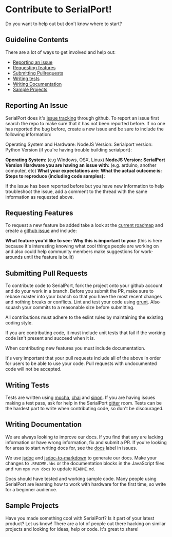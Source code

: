 # Contribute to SerialPort!

Do you want to help out but don't know where to start?

## Guideline Contents

There are a lot of ways to get involved and help out:
- [Reporting an issue](#reporting-issues)
- [Requesting features](#requesting-features)
- [Submitting Pullrequests](#pullrequests)
- [Writing tests](#writing-tests)
- [Writing Documentation](#writing-docs)
- [Sample Projects](#sample-projects)

<a name="reporting-issues"></a>
## Reporting An Issue

SerialPort does it's [issue tracking](https://github.com/EmergingTechnologyAdvisors/node-serialport/issues) through github. To report an issue first search the repo to make sure that it has not been reported before.  If no one has reported the bug before, create a new issue and be sure to include the following information:

Operating System and Hardware:
NodeJS Version:
Serialport version:
Python Version (if you're having trouble building serialport):


**Operating System:** (e.g Windows, OSX, Linux)
**NodeJS Version:**
**SerialPort Version**
**Hardware you are having an issue with:** (e.g. arduino, another computer, etc)
**What your expectations are:**
**What the actual outcome is:**
**Steps to reproduce (including code samples):**

If the issue has been reported before but you have new information to help troubleshoot the issue, add a comment to the thread with the same information as requested above.


<a name="requesting-features"></a>
## Requesting Features
To request a new feature be added take a look at the [current roadmap](https://github.com/EmergingTechnologyAdvisors/node-serialport/issues/746) and create a [github issue](https://github.com/EmergingTechnologyAdvisors/node-serialport/issues) and include:

**What feature you'd like to see:**
**Why this is important to you:** (this is here because it's interesting knowing what cool things people are working on and also could help community members make suggestions for work-arounds until the feature is built)

<a name="pullrequests"></a>
## Submitting Pull Requests
To contribute code to SerialPort, fork the project onto your github account and do your work in a branch. Before you submit the PR, make sure to rebase master into your branch so that you have the most recent changes and nothing breaks or conflicts.  Lint and test your code using [grunt](https://github.com/gruntjs/grunt). Also squash your commits to a reasonable size before submitting.

All contributions must adhere to the eslint rules by maintaining the existing coding style.

If you are contributing code, it must include unit tests that fail if the working code isn't present and succeed when it is.

When contributing new features you must include documentation.

It's very important that your pull requests include all of the above in order for users to be able to use your code. Pull requests with undocumented code will not be accepted.

<a name="writing-tests"></a>
## Writing Tests

Tests are written using [mocha](https://mochajs.org/), [chai](http://chaijs.com/) and [sinon](http://sinonjs.org/).  If you are having issues making a test pass, ask for help in the SerialPort [gitter](https://gitter.im/EmergingTechnologyAdvisors/node-serialport) room.  Tests can be the hardest part to write when contributing code, so don't be discouraged.

<a name="writing-docs"></a>
## Writing Documentation

We are always looking to improve our docs.  If you find that any are lacking information or have wrong information, fix and submit a PR.  If you're looking for areas to start writing docs for, see the [docs](https://github.com/EmergingTechnologyAdvisors/node-serialport/labels/docs) label in issues.

We use [jsdoc](http://usejsdoc.org/) and [jsdoc-to-markdown](https://github.com/jsdoc2md/jsdoc-to-markdown) to generate our docs. Make your changes to `.README.hbs` or the documentation blocks in the JavaScript files and run `npm run docs` to update `README.md`.

Docs should have tested and working sample code. Many people using SerialPort are learning how to work with hardware for the first time, so write for a beginner audience.

<a name="sample-projects"></a>
## Sample Projects

Have you made something cool with SerialPort? Is it part of your latest product? Let us know! There are a lot of people out there hacking on similar projects and looking for ideas, help or code. It's great to share!
